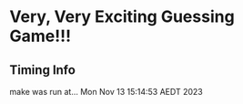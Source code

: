 # Very, Very Exciting Guessing Game!!!
## Timing Info
make was run at... 
Mon Nov 13 15:14:53 AEDT 2023
